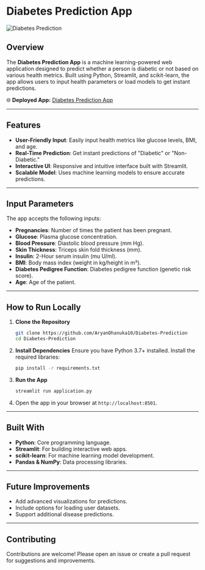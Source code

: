 # Diabetes Prediction App

![Diabetes Prediction](https://imgs.search.brave.com/6sAswEgHcrcMLnHmTMfzfweG5QgDm28525gfAk_SyEc/rs:fit:500:0:0:0/g:ce/aHR0cHM6Ly9tZWRp/YS5nZXR0eWltYWdl/cy5jb20vaWQvMTEy/OTQxMzEyNi9waG90/by9kaWFiZXRlcy1k/b2luZy1ibG9vZC1n/bHVjb3NlLW1lYXN1/cmVtZW50LmpwZz9z/PTYxMng2MTImdz0w/Jms9MjAmYz1yQURU/NHpkQjJXT3drdFlL/X3d5R1pLZFp5aVNN/YTRjdmVZTFhTZXJy/VTlZPQ)

## Overview
The **Diabetes Prediction App** is a machine learning-powered web application designed to predict whether a person is diabetic or not based on various health metrics. Built using Python, Streamlit, and scikit-learn, the app allows users to input health parameters or load models to get instant predictions.

🌐 **Deployed App:** [Diabetes Prediction App](https://diabetes-prediction-aryan-dhanuka.streamlit.app/)

---

## Features
- **User-Friendly Input**: Easily input health metrics like glucose levels, BMI, and age.
- **Real-Time Prediction**: Get instant predictions of "Diabetic" or "Non-Diabetic."
- **Interactive UI**: Responsive and intuitive interface built with Streamlit.
- **Scalable Model**: Uses machine learning models to ensure accurate predictions.

---

## Input Parameters
The app accepts the following inputs:
- **Pregnancies**: Number of times the patient has been pregnant.
- **Glucose**: Plasma glucose concentration.
- **Blood Pressure**: Diastolic blood pressure (mm Hg).
- **Skin Thickness**: Triceps skin fold thickness (mm).
- **Insulin**: 2-Hour serum insulin (mu U/ml).
- **BMI**: Body mass index (weight in kg/height in m²).
- **Diabetes Pedigree Function**: Diabetes pedigree function (genetic risk score).
- **Age**: Age of the patient.

---

## How to Run Locally

1. **Clone the Repository**
   ```bash
   git clone https://github.com/AryanDhanuka10/Diabetes-Prediction
   cd Diabetes-Prediction
   ```

2. **Install Dependencies**
   Ensure you have Python 3.7+ installed. Install the required libraries:
   ```bash
   pip install -r requirements.txt
   ```

3. **Run the App**
   ```bash
   streamlit run application.py
   ```

4. Open the app in your browser at `http://localhost:8501`.

---

## Built With
- **Python**: Core programming language.
- **Streamlit**: For building interactive web apps.
- **scikit-learn**: For machine learning model development.
- **Pandas & NumPy**: Data processing libraries.

---

## Future Improvements
- Add advanced visualizations for predictions.
- Include options for loading user datasets.
- Support additional disease predictions.

---

## Contributing
Contributions are welcome! Please open an issue or create a pull request for suggestions and improvements.

